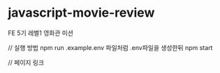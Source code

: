 # javascript-movie-review

FE 5기 레벨1 영화관 미션

// 실행 방법
npm run
.example.env 파일처럼 .env파일을 생성한뒤
npm start

// 페이지 링크
